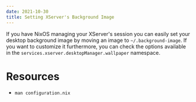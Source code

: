 ```yaml
---
date: 2021-10-30
title: Setting XServer's Background Image
---
```


If you have NixOS managing your XServer's session you can easily set your
desktop background image by moving an image to `~/.background-image`. If you
want to customize it furthermore, you can check the options available in the
`services.xserver.desktopManager.wallpaper` namespace.

# Resources
- `man configuration.nix`
